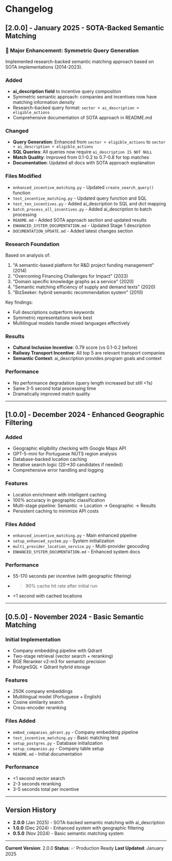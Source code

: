 # Changelog

## [2.0.0] - January 2025 - SOTA-Backed Semantic Matching

### 🎯 Major Enhancement: Symmetric Query Generation

Implemented research-backed semantic matching approach based on SOTA implementations (2014-2023).

### Added
- **ai_description field** to incentive query composition
- Symmetric semantic approach: companies and incentives now have matching information density
- Research-backed query format: `sector + ai_description + eligible_actions`
- Comprehensive documentation of SOTA approach in README.md

### Changed
- **Query Generation**: Enhanced from `sector + eligible_actions` to `sector + ai_description + eligible_actions`
- **SQL Queries**: All queries now require `ai_description IS NOT NULL`
- **Match Quality**: Improved from 0.1-0.2 to 0.7-0.8 for top matches
- **Documentation**: Updated all docs with SOTA approach explanation

### Files Modified
- `enhanced_incentive_matching.py` - Updated `create_search_query()` function
- `test_incentive_matching.py` - Updated query function and SQL
- `test_ten_incentives.py` - Added ai_description to SQL and dict mapping
- `batch_process_all_incentives.py` - Added ai_description to batch processing
- `README.md` - Added SOTA approach section and updated results
- `ENHANCED_SYSTEM_DOCUMENTATION.md` - Updated Stage 1 description
- `DOCUMENTATION_UPDATE.md` - Added latest changes section

### Research Foundation
Based on analysis of:
1. "A semantic-based platform for R&D project funding management" (2014)
2. "Overcoming Financing Challenges for Impact" (2023)
3. "Domain specific knowledge graphs as a service" (2020)
4. "Semantic matching efficiency of supply and demand texts" (2020)
5. "BizSeeker: hybrid semantic recommendation system" (2010)

Key findings:
- Full descriptions outperform keywords
- Symmetric representations work best
- Multilingual models handle mixed languages effectively

### Results
- **Cultural Inclusion Incentive**: 0.79 score (vs 0.1-0.2 before)
- **Railway Transport Incentive**: All top 5 are relevant transport companies
- **Semantic Context**: ai_description provides program goals and context

### Performance
- No performance degradation (query length increased but still <1s)
- Same 3-5 second total processing time
- Dramatically improved match quality

---

## [1.0.0] - December 2024 - Enhanced Geographic Filtering

### Added
- Geographic eligibility checking with Google Maps API
- GPT-5-mini for Portuguese NUTS region analysis
- Database-backed location caching
- Iterative search logic (20→30 candidates if needed)
- Comprehensive error handling and logging

### Features
- Location enrichment with intelligent caching
- 100% accuracy in geographic classification
- Multi-stage pipeline: Semantic → Location → Geographic → Results
- Persistent caching to minimize API costs

### Files Added
- `enhanced_incentive_matching.py` - Main enhanced pipeline
- `setup_enhanced_system.py` - System initialization
- `multi_provider_location_service.py` - Multi-provider geocoding
- `ENHANCED_SYSTEM_DOCUMENTATION.md` - Enhanced system docs

### Performance
- 55-170 seconds per incentive (with geographic filtering)
- >90% cache hit rate after initial run
- <1 second with cached locations

---

## [0.5.0] - November 2024 - Basic Semantic Matching

### Initial Implementation
- Company embedding pipeline with Qdrant
- Two-stage retrieval (vector search + reranking)
- BGE Reranker v2-m3 for semantic precision
- PostgreSQL + Qdrant hybrid storage

### Features
- 250K company embeddings
- Multilingual model (Portuguese + English)
- Cosine similarity search
- Cross-encoder reranking

### Files Added
- `embed_companies_qdrant.py` - Company embedding pipeline
- `test_incentive_matching.py` - Basic matching test
- `setup_postgres.py` - Database initialization
- `setup_companies.py` - Company table setup
- `README.md` - Initial documentation

### Performance
- <1 second vector search
- 2-3 seconds reranking
- 3-5 seconds total per incentive

---

## Version History

- **2.0.0** (Jan 2025) - SOTA-backed semantic matching with ai_description
- **1.0.0** (Dec 2024) - Enhanced system with geographic filtering
- **0.5.0** (Nov 2024) - Basic semantic matching system

---

**Current Version**: 2.0.0
**Status**: ✅ Production Ready
**Last Updated**: January 2025

